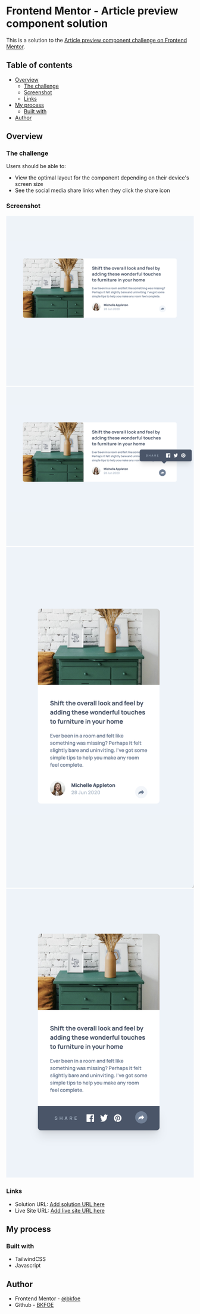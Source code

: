 # Frontend Mentor - Article preview component solution

This is a solution to the [Article preview component challenge on Frontend Mentor](https://www.frontendmentor.io/challenges/article-preview-component-dYBN_pYFT).

## Table of contents

- [Overview](#overview)
  - [The challenge](#the-challenge)
  - [Screenshot](#screenshot)
  - [Links](#links)
- [My process](#my-process)
  - [Built with](#built-with)
- [Author](#author)

## Overview

### The challenge

Users should be able to:

- View the optimal layout for the component depending on their device's screen size
- See the social media share links when they click the share icon

### Screenshot

![desktop](./design/desktop_submission.png)
![desktop](./design/desktop_active_submission.png)
![mobile](./design/mobile_submission.png)
![mobile](./design/mobile_active_submission.png)


### Links

- Solution URL: [Add solution URL here](https://your-solution-url.com)
- Live Site URL: [Add live site URL here](https://your-live-site-url.com)

## My process

### Built with

- TailwindCSS
- Javascript

## Author

- Frontend Mentor - [@bkfoe](https://www.frontendmentor.io/profile/yourusername)
- Github - [BKFOE](https://www.twitter.com/yourusername)